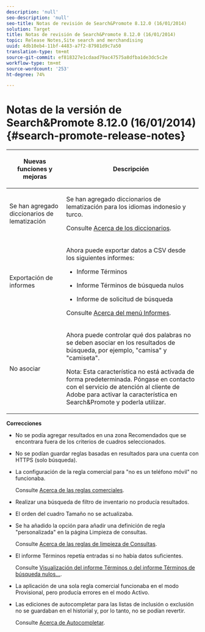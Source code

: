 ```yaml
---
description: 'null'
seo-description: 'null'
seo-title: Notas de revisión de Search&Promote 8.12.0 (16/01/2014)
solution: Target
title: Notas de revisión de Search&Promote 8.12.0 (16/01/2014)
topic: Release Notes,Site search and merchandising
uuid: 4db10eb4-11bf-4483-a7f2-87981d9c7a50
translation-type: tm+mt
source-git-commit: ef818327e1cdaad79ac47575a8dfba1de3dc5c2e
workflow-type: tm+mt
source-wordcount: '253'
ht-degree: 74%

---
```



# Notas de la versión de Search&amp;Promote 8.12.0 (16/01/2014){#search-promote-release-notes}

<table> 
 <thead> 
  <tr> 
   <th colname="col1" class="entry"> <p>Nuevas funciones y mejoras </p> </th> 
   <th colname="col2" class="entry"> <p>Descripción </p> </th> 
  </tr> 
 </thead>
 <tbody> 
  <tr> 
   <td colname="col1"> <p>Se han agregado diccionarios de lematización </p> </td> 
   <td colname="col2"> <p> </p> <p> Se han agregado diccionarios de lematización para los idiomas indonesio y turco. </p> <p>Consulte <a href="../c-about-linguistics-menu/c-about-dictionaries.md#concept_B8028B71EC8144669614C64578EDB034" format="dita" scope="local"> Acerca de los diccionarios</a>. </p> </td> 
  </tr> 
  <tr> 
   <td colname="col1"> <p>Exportación de informes </p> </td> 
   <td colname="col2"> <p> 
     <!--3683368-->Ahora puede exportar datos a CSV desde los siguientes informes: 
     <ul id="ul_93B619DBB3444F64BD6D7F9E969AB1E1"> 
      <li id="li_96DDE1A196834845A0FA319903C5934B"> <p>Informe Términos </p> </li> 
      <li id="li_4F1A19DE98C84F8CAD963EEA2B38ED7A"> <p>Informe Términos de búsqueda nulos </p> </li> 
      <li id="li_A7716C62C4D44CD69D411C3FEE246D96"> <p>Informe de solicitud de búsqueda </p> </li> 
     </ul> </p> <p>Consulte <a href="../c-about-reports-menu/c-about-reports-menu.md#concept_5F901459C7AB461BAB30B305957EB00C" format="dita" scope="local"> Acerca del menú Informes</a>. </p> </td> 
  </tr> 
  <tr> 
   <td colname="col1"> <p>No asociar </p> </td> 
   <td colname="col2"> <p>Ahora puede controlar qué dos palabras no se deben asociar en los resultados de búsqueda, por ejemplo, "camisa" y "camiseta". </p> <p> <p>Nota: Esta característica no está activada de forma predeterminada. Póngase en contacto con el servicio de atención al cliente de Adobe para activar la característica en Search&amp;Promote y poderla utilizar. </p> </p> </td> 
  </tr> 
 </tbody> 
</table>

**Correcciones**

* No se podía agregar resultados en una zona Recomendados que se encontrara fuera de los criterios de cuadros seleccionados.
* No se podían guardar reglas basadas en resultados para una cuenta con HTTPS (solo búsqueda).
* La configuración de la regla comercial para &quot;no es un teléfono móvil&quot; no funcionaba.

   Consulte [Acerca de las reglas comerciales](../c-about-rules-menu/c-about-business-rules.md#concept_2A93D76216754D3D8412CDEA00BD26BD).

* Realizar una búsqueda de filtro de inventario no producía resultados.
* El orden del cuadro Tamaño no se actualizaba.
* Se ha añadido la opción para añadir una definición de regla &quot;personalizada&quot; en la página Limpieza de consultas.

   Consulte [Acerca de las reglas de limpieza de Consultas](../c-about-rules-menu/c-about-query-cleaning-rules.md#concept_17F3CDDC3C8A4128AF092A82B777B86C).

* El informe Términos repetía entradas si no había datos suficientes.

   Consulte [Visualización del informe Términos o del informe Términos de búsqueda nulos...](../c-about-reports-menu/c-about-reports-menu.md#task_53B7ED1582DD4B0E8376546A7AFC789A).

* La aplicación de una sola regla comercial funcionaba en el modo Provisional, pero producía errores en el modo Activo.
* Las ediciones de autocompletar para las listas de inclusión o exclusión no se guardaban en el historial y, por lo tanto, no se podían revertir.

   Consulte [Acerca de Autocompletar](../c-about-auto-complete.md#concept_093A9CD754864BA79B456FE4BEB64578).

